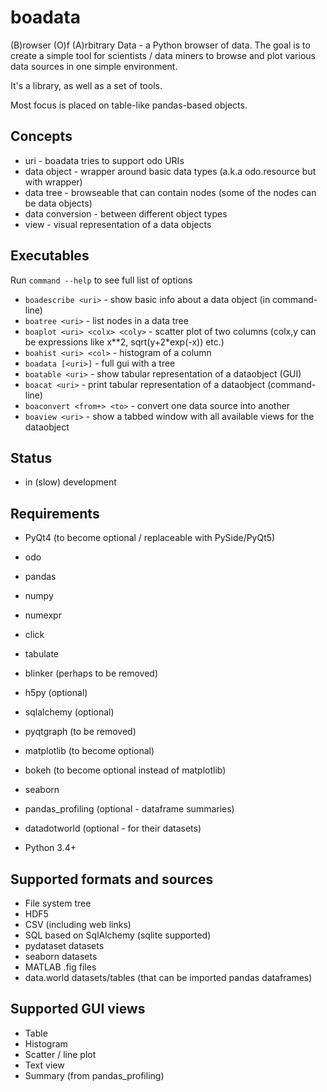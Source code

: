 boadata
=======

(B)rowser (O)f (A)rbitrary Data - a Python browser of data. 
The goal is to create a simple tool for scientists / data miners
to browse and plot various data sources in one simple environment.

It's a library, as well as a set of tools.

Most focus is placed on table-like pandas-based objects.

Concepts
--------
* uri - boadata tries to support odo URIs
* data object - wrapper around basic data types (a.k.a odo.resource but with wrapper)
* data tree - browseable that can contain nodes (some of the nodes can be data objects)
* data conversion - between different object types
* view - visual representation of a data objects

Executables
------------
Run `command --help` to see full list of options

* `boadescribe <uri>` - show basic info about a data object (in command-line)
* `boatree <uri>` - list nodes in a data tree
* `boaplot <uri> <colx> <coly>` - scatter plot of two columns (colx,y can be expressions like x**2, sqrt(y+2*exp(-x)) etc.)
* `boahist <uri> <col>` - histogram of a column
* `boadata [<uri>]` - full gui with a tree
* `boatable <uri>` - show tabular representation of a dataobject (GUI)
* `boacat <uri>` - print tabular representation of a dataobject (command-line)
* `boaconvert <from+> <to>` - convert one data source into another
* `boaview <uri>` - show a tabbed window with all available views for the dataobject

Status
------
* in (slow) development

Requirements
------------
* PyQt4 (to become optional / replaceable with PySide/PyQt5)
* odo
* pandas
* numpy
* numexpr
* click
* tabulate
* blinker (perhaps to be removed)
* h5py (optional)
* sqlalchemy (optional)
* pyqtgraph (to be removed)
* matplotlib (to become optional)
* bokeh (to become optional instead of matplotlib)
* seaborn
* pandas_profiling (optional - dataframe summaries)
* datadotworld (optional - for their datasets)

* Python 3.4+

Supported formats and sources
-----------------------------
* File system tree
* HDF5
* CSV (including web links)
* SQL based on SqlAlchemy (sqlite supported)
* pydataset datasets
* seaborn datasets
* MATLAB .fig files
* data.world datasets/tables (that can be imported pandas dataframes)

Supported GUI views
-------------------
* Table
* Histogram
* Scatter / line plot
* Text view
* Summary (from pandas_profiling)

